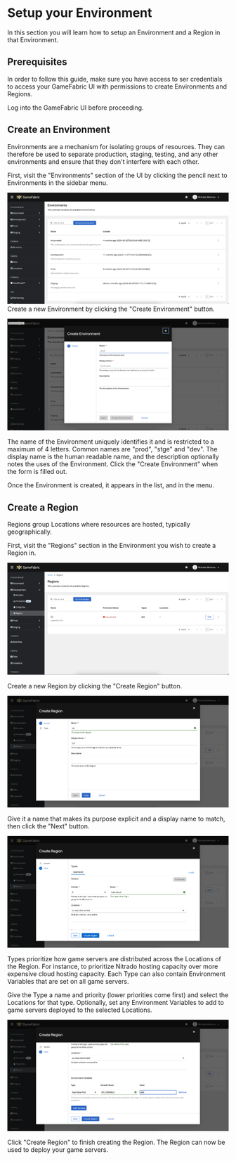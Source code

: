 # Setup your Environment

In this section you will learn how to setup an Environment and a Region in that Environment.

## Prerequisites

In order to follow this guide, make sure you have access to ser credentials to access your GameFabric UI with permissions to create Environments and Regions.

Log into the GameFabric UI before proceeding.

## Create an Environment

Environments are a mechanism for isolating groups of resources. They can therefore be used to separate production, staging, testing, 
and any other environments and ensure that they don't interfere with each other.

First, visit the "Environments" section of the UI by clicking the pencil next to Environments in the sidebar menu.

![GUI_Environments.png](images/environment/GUI_Environments.png)
Create a new Environment by clicking the "Create Environment" button.

![GUI_Environments_Create.png](images/environment/GUI_Environments_Create.png)

The name of the Environment uniquely identifies it and is restricted to a maximum of 4 letters. Common names are "prod", "stge" and "dev".
The display name is the human readable name, and the description optionally notes the uses of the Environment. Click the "Create Environment"
when the form is filled out.

Once the Environment is created, it appears in the list, and in the menu.

## Create a Region

Regions group Locations where resources are hosted, typically geographically.

First, visit the "Regions" section in the Environment you wish to create a Region in.

![GUI_Regions.png](images/region/GUI_Regions.png)

Create a new Region by clicking the "Create Region" button.

![GUI_Regions_Create.png](images/region/GUI_Regions_Create.png)

Give it a name that makes its purpose explicit and a display name to match, then click the "Next" button.

![GUI_Regions_Create_Types.png](images/region/GUI_Regions_Create_Types.png)

Types prioritize how game servers are distributed across the Locations of the Region. For instance, to prioritize Nitrado hosting capacity
over more expensive cloud hosting capacity. Each Type can also contain Environment Variables that are set on all game servers.

Give the Type a name and priority (lower priorities come first) and select the Locations for that type. Optionally, set any Environment Variables
to add to game servers deployed to the selected Locations.

![GUI_Regions_Create_Env.png](images/region/GUI_Regions_Create_Env.png)

Click "Create Region" to finish creating the Region. The Region can now be used to deploy your game servers.
